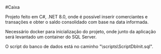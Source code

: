 #Caixa

Projeto feito em C#, .NET 8.0, onde é possível inserir comerciantes e transações e obter o saldo consolidado com base na data informada.

Necessário docker para inicialização do projeto, onde junto da aplicação será levantado um container do SQL Server.

O script do banco de dados está no caminho "\scripts\ScriptDbInit.sql".
